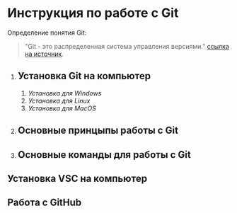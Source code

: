 # Инструкция по работе с Git

Определение понятия Git:

>"Git - это распределенная система управления версиями." [ссылка на источник](https://ru.wikipedia.org/wiki/Git).

1. ## Установка Git на компьютер

    1. *Установка для Windows*
    2. *Установка для Linux*
    3. *Установка для MacOS*

  
2. ## Основные принцыпы работы с Git

3. ## Основные команды для работы с Git





## Установка VSC на компьютер

 ## Работа с GitHub

